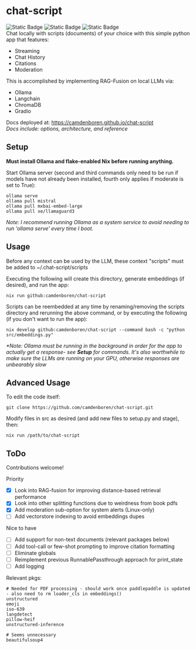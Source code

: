 # chat-script
![Static Badge](https://img.shields.io/badge/Powered_by_Nix-grey?logo=nixOS&logoColor=white)
![Static Badge](https://img.shields.io/badge/linux-grey?logo=Linux&logoColor=white)
![Static Badge](https://img.shields.io/badge/macOS-grey?logo=Apple)<br>
Chat locally with scripts (documents) of your choice with this simple python app that features: 
- Streaming
- Chat History
- Citations
- Moderation

This is accomplished by implementing RAG-Fusion on local LLMs via:
- Ollama
- Langchain
- ChromaDB
- Gradio

Docs deployed at: https://camdenboren.github.io/chat-script<br>
<i>Docs include: options, architecture, and reference</i>

## Setup
<b>Must install Ollama and flake-enabled Nix before running anything.</b>

Start Ollama server (second and third commands only need to be run if models have not already been installed, fourth only applies if moderate is set to True):

    ollama serve
    ollama pull mistral
    ollama pull mxbai-embed-large
    ollama pull xe/llamaguard3

<i>Note: I recommend running Ollama as a system service to avoid needing to run 'ollama serve' every time I boot.</i>

## Usage
Before any context can be used by the LLM, these context "scripts" must be added to ~/.chat-script/scripts

Executing the following will create this directory, generate embeddings (if desired), and run the app:

    nix run github:camdenboren/chat-script

Scripts can be reembedded at any time by renaming/removing the scripts directory and rerunning the above command, or by executing the following (if you don't want to run the app):

    nix develop github:camdenboren/chat-script --command bash -c "python src/embeddings.py"

<i>*Note: Ollama must be running in the background in order for the app to actually get a response- see <b>Setup</b> for commands. It's also worthwhile to make sure the LLMs are running on your GPU, otherwise responses are unbearably slow</i>

## Advanced Usage
To edit the code itself:

    git clone https://github.com/camdenboren/chat-script.git

Modify files in src as desired (and add new files to setup.py and stage), then:

    nix run /path/to/chat-script

## ToDo
Contributions welcome!

Priority
- [x] Look into RAG-fusion for improving distance-based retrieval performance
- [x] Look into other splitting functions due to weirdness from book pdfs
- [x] Add moderation sub-option for system alerts (Linux-only)
- [ ] Add vectorstore indexing to avoid embeddings dupes

Nice to have
- [ ] Add support for non-text documents (relevant packages below)
- [ ] Add tool-call or few-shot prompting to improve citation formatting
- [ ] Eliminate globals
- [ ] Reimplement previous RunnablePassthrough approach for print_state
- [ ] Add logging

Relevant pkgs:

    # Needed for PDF processing - should work once paddlepaddle is updated - also need to rm loader_cls in embeddings()
    unstructured
    emoji
    iso-639
    langdetect
    pillow-heif
    unstructured-inference

    # Seems unnecessary
    beautifulsoup4
</details>